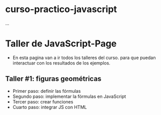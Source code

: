 # curso-practico-javascript


...
# Taller de JavaScript-Page
- En esta pagina van a ir todos los talleres del curso. para que puedan interactuar con los resultados de los ejemplos. 
## Taller #1: figuras geométricas

- Primer paso: definir las fórmulas
- Segundo paso: implementar la fórmulas en JavaScript
- Tercer paso: crear funciones 
- Cuarto paso: integrar JS con HTML
